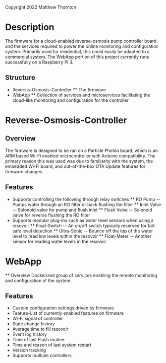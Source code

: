 Copyright 2022 Matthew Thornton

# Description
The firmware for a cloud-enabled reverse-osmosis pump controller board and the services required to power
the online monitoring and configuration system. Primarily used for residential, this could easily be adapted
to a commercial system. The WebApp portion of this project currently runs successfully on a Raspberry Pi 3.

## Structure
* Reversis-Osmosis-Controller
** The firmware
* WebApp
** Collection of services and microservices facilitating the cloud-like monitoring and configuration for the controller

# Reverse-Osmosis-Controller
## Overview
The firmware is designed to be ran on a Particle Photon board, which is an ARM based Wi-Fi enabled microcontroller
with Arduino compatibility. The primary reason this was used was due to familiarity with the system, the embedded Wi-Fi
board, and out-of-the-box OTA Update features for firmware changes.
## Features
* Supports controlling the following through relay switches
** RO Pump -- Pumps water through an RO filter or back flushing the filter
** Inlet Valve -- Solonoid valve for pump and flush inlet
** Flush Valve -- Solonoid valve for reverse flushing the RO filter
* Supports modular plug-ins such as water level sensors when using a resovoir
** Float-Switch -- An on/off switch typically reserved for fail-safe level detection
** Ultra-Sonic -- Bounce off the top of the water level to read low levels within the resovoir
** Float-Meter -- Another sensor for reading water levels in the resovoir

# WebApp
** Overview
Dockerized group of services enabling the remote monitoring and configuration of the system.
## Features
* Custom configuration settings driven by firmware
* Feature-List of currently enabled features on firmware
* Wi-Fi signal of controller
* State change history
* Average time to fill resovoir
* Event log history
* Time of last Flush routine
* Time and reason of last system restart
* Version tracking
* Supports multiple controllers
